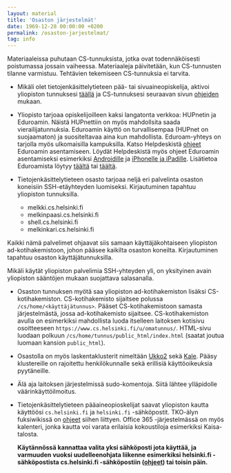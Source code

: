 ```yaml
---
layout: material
title: 'Osaston järjestelmät'
date: 1969-12-28 00:00:00 +0200
permalink: /osaston-jarjestelmat/
tag: info
---
```

<div class="warning">
    Materiaaleissa puhutaan CS-tunnuksista, jotka ovat todennäköisesti poistumassa jossain vaiheessa. Materiaaleja päivitetään, kun CS-tunnusten tilanne varmistuu. Tehtävien tekemiseen CS-tunnuksia ei tarvita.
</div>

- Mikäli olet tietojenkäsittelytieteen pää- tai sivuaineopiskelija, aktivoi yliopiston tunnuksesi [täällä](https://helpdesk.it.helsinki.fi/ohjeet/kirjautuminen-ja-yhteydet/kayttajatunnus/uuden-kayttajatunnuksen-aktivointi) ja CS-tunnuksesi seuraavan sivun [ohjeiden](https://www.cs.helsinki.fi/tietotekniikka/k-ytt-luvat) mukaan.

- Yliopisto tarjoaa opiskelijoilleen kaksi langatonta verkkoa: HUPnetin ja Eduroamin. Näistä HUPnettiin on myös mahdollsita saada vierailijatunnuksia. Eduroamin käyttö on turvallisempaa (HUPnet on suojaamaton) ja suositeltavaa aina kun mahdollista. Eduroam-yhteys on tarjolla myös ulkomaisilla kampuksilla. Katso Helpdeskistä [ohjeet](https://helpdesk.it.helsinki.fi/ohjeet/kirjautuminen-ja-yhteydet/verkkoyhteydet/eduroam-verkon-asennus-asetustiedoston-avulla)  Eduroamin asentamiseen. Löydät Helpdeskistä myös ohjeet Eduroamin asentamiseksi esimerkiksi [Androidille](https://helpdesk.it.helsinki.fi/ohjeet/kirjautuminen-ja-yhteydet/verkkoyhteydet/eduroam-android-laitteissa) ja [iPhonelle ja iPadille](https://helpdesk.it.helsinki.fi/ohjeet/kirjautuminen-ja-yhteydet/verkkoyhteydet/ipad-ja-iphone-langattomat-yhteydet). Lisätietoa Eduroamista löytyy [täältä](https://helpdesk.it.helsinki.fi/ohjeet/kirjautuminen-ja-yhteydet/verkkoyhteydet/langattomat-yhteydet-yliopistolla) tai [täältä](https://www.eduroam.org/).

- Tietojenkäsittelytieteen osasto tarjoaa neljä eri palvelinta osaston koneisiin SSH-etäyhteyden luomiseksi. Kirjautuminen tapahtuu yliopiston tunnuksilla.

  - melkki.cs.helsinki.fi
  - melkinpaasi.cs.helsinki.fi
  - shell.cs.helsinki.fi
  - melkinkari.cs.helsinki.fi

Kaikki nämä palvelimet ohjaavat siis samaan käyttäjäkohtaiseen yliopiston ad-kotihakemistoon, johon pääsee kaikilta osaston koneilta. Kirjautuminen tapahtuu osaston käyttäjätunnuksilla.

<div class="warning">
Mikäli käytät yliopiston palvelimia SSH-yhteyden yli, on yksityinen avain yliopiston sääntöjen mukaan suojattava salasanalla.
</div>

- Osaston tunnuksen myötä saa yliopiston ad-kotihakemiston lisäksi CS-kotihakemiston. CS-kotihakemisto sijaitsee polussa `/cs/home/<käyttäjätunnus>`. Pääset CS-kotihakemistoon samasta järjestelmästä, jossa ad-kotihakemisto sijaitsee. CS-kotihakemiston avulla on esimerkiksi mahdollista luoda itselleen laitoksen kotisivu osoitteeseen `https://www.cs.helsinki.fi/u/omatunnus/`. HTML-sivu luodaan polkuun `/cs/home/tunnus/public_html/index.html` (saatat joutua luomaan kansion `public_html`).

- Osastolla on myös laskentaklusterit nimeltään [Ukko2](https://wiki.helsinki.fi/display/it4sci/Ukko2+User+Guide) sekä [Kale](https://wiki.helsinki.fi/display/it4sci/Kale+User+Guide). Pääsy klustereille on rajoitettu henkilökunnalle sekä erillisiä käyttöoikeuksia pyytäneille.

- Älä aja laitoksen järjestelmissä sudo-komentoja. Siitä lähtee ylläpidolle väärinkäyttöilmoitus.

- Tietojenkäsittelytieteen pääaineopioskelijat saavat yliopiston kautta käyttöösi `cs.helsinki.fi` ja `helsinki.fi` -sähköpostit. TKO-älyn fuksiwikissä on [ohjeet](https://fuksiwiki.tko-aly.fi/S%C3%A4hk%C3%B6postitilit) siihen liittyen. Office 365 -järjestelmässä on myös kalenteri, jonka kautta voi varata erilaisia kokoustiloja esimerkiksi Kaisa-talosta.

  **Käytännössä kannattaa valita yksi sähköposti jota käyttää, ja varmuuden vuoksi uudelleenohjata liikenne esimerkiksi helsinki.fi -sähköpostista cs.helsinki.fi -sähköpostiin ([ohjeet](https://helpdesk.it.helsinki.fi/ohjeet/yhteydenpito-ja-julkaiseminen/sahkoposti/postin-ohjaus-pois-office-365sta)) tai toisin päin.**
